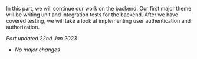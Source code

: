 <div class="intro">

In this part, we will continue our work on the backend. Our first major theme will be writing unit and integration tests for the backend. After we have covered testing, we will take a look at implementing user authentication and authorization.

<i>Part updated 22nd Jan 2023</i>

- <i>No major changes</i>

</div>
